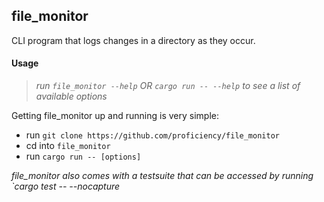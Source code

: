## file_monitor
CLI program that logs changes in a directory as they occur.
#### Usage
>_run `file_monitor --help` OR  `cargo run -- --help` to see a list of available options_

Getting file_monitor up and running is very simple:

* run `git clone https://github.com/proficiency/file_monitor`
* cd into `file_monitor`
* run `cargo run -- [options]`

_file_monitor also comes with a testsuite that can be accessed by running `cargo test -- --nocapture_